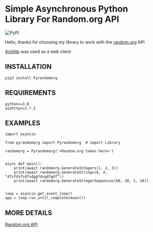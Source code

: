 Simple Asynchronous Python Library For Random.org API
===============

![PyPI](https://img.shields.io/pypi/v/0.0.1)

Hello, thanks for choosing my library to work with the [random.org](http://api.random.org) API

[Aiohttp](https://github.com/aio-libs/aiohttp) was used as a web client

INSTALLATION
------------

`pip3 install Pyrandomorg`

REQUIREMENTS
-----------

```
python<=3.8
aiohttp<=3.7.3
```

EXAMPLES
---------
```
import asyncio

from pyrandomorg import Pyrandomorg  # import Library

randomorg = Pyrandomorg('<Random.org token here>')


async def main():
    print(await randomorg.GenerateIntegers(1, 2, 3))
    print(await randomorg.GenerateStrings(6, 4, "dfsfdsfsdfsdggfdsgdfgdf"))
    print(await randomorg.GenerateIntegerSequences(60, 20, 1, 10))


loop = asyncio.get_event_loop()
app = loop.run_until_complete(main())
```

MORE DETAILS
------------
[Random.org API](https://api.random.org/json-rpc/4/basic)
